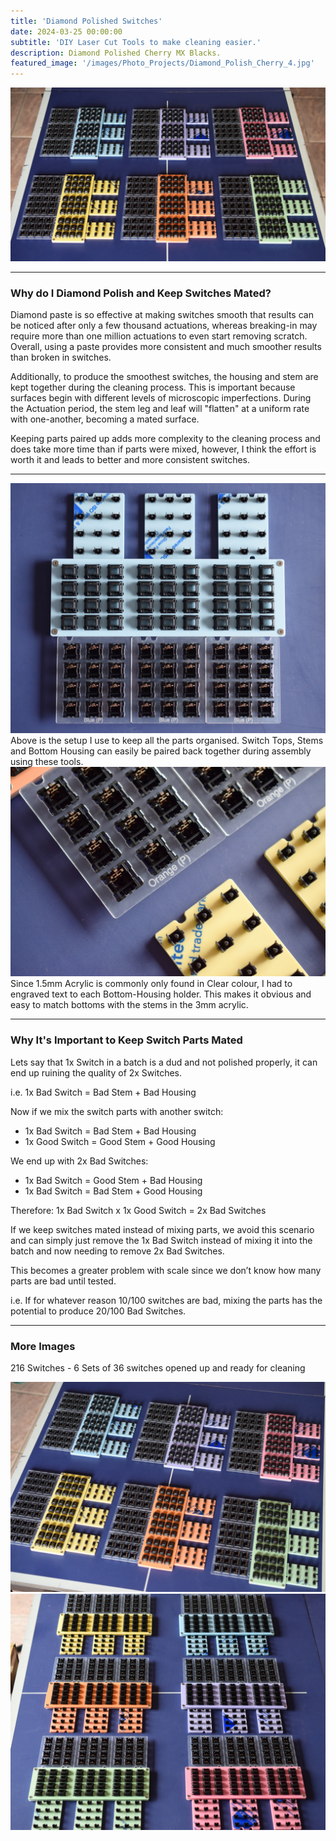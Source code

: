```yaml
---
title: 'Diamond Polished Switches'
date: 2024-03-25 00:00:00
subtitle: 'DIY Laser Cut Tools to make cleaning easier.'
description: Diamond Polished Cherry MX Blacks.
featured_image: '/images/Photo_Projects/Diamond_Polish_Cherry_4.jpg'
--- 
```


<div class="gallery2" data-columns="1">
	<img src="/images/Photo_Projects/Diamond_Polish_Cherry.jpg">
</div>

---

### Why do I Diamond Polish and Keep Switches Mated? ###
Diamond paste is so effective at making switches smooth that results can be noticed after only a few thousand actuations, whereas breaking-in may require more than one million actuations to even start removing scratch.
Overall, using a paste provides more consistent and much smoother results than broken in switches. 

Additionally, to produce the smoothest switches, the housing and stem are kept together during the cleaning process. This is important because surfaces begin with different levels of microscopic imperfections. During the Actuation period, the stem leg and leaf will "flatten" at a uniform rate with one-another, becoming a mated surface. 

Keeping parts paired up adds more complexity to the cleaning process and does take more time than if parts were mixed, however, I think the effort is worth it and leads to better and more consistent switches.

---
<div class="gallery2" data-columns="1">
	<img src="/images/Photo_Projects/Diamond_Polish_Cherry_2.jpg">
</div>
Above is the setup I use to keep all the parts organised. Switch Tops, Stems and Bottom Housing can easily be paired back together during assembly using these tools. 


<div class="gallery2" data-columns="1">
	<img src="/images/Photo_Projects/Diamond_Polish_Cherry_3A.jpg">
</div>
Since 1.5mm Acrylic is commonly only found in Clear colour, I had to engraved text to each Bottom-Housing holder. This makes it obvious and easy to match bottoms with the stems in the 3mm acrylic. 

---

### Why It's Important to Keep Switch Parts Mated ###

Lets say that 1x Switch in a batch is a dud and not polished properly, it can end up ruining the quality of 2x Switches. 

i.e. 1x Bad Switch = Bad Stem + Bad Housing 

Now if we mix the switch parts with another switch:

* 1x Bad Switch = Bad Stem + Bad Housing
* 1x Good Switch = Good Stem + Good Housing

We end up with 2x Bad Switches:

* 1x Bad Switch = Good Stem + Bad Housing
* 1x Bad Switch = Bad Stem + Good Housing

Therefore: 
1x Bad Switch x 1x Good Switch = 2x Bad Switches

If we keep switches mated instead of mixing parts, we avoid this scenario and can simply just remove the 1x Bad Switch instead of mixing it into the batch and now needing to remove 2x Bad Switches. 

This becomes a greater problem with scale since we don’t know how many parts are bad until tested. 

i.e. If for whatever reason 10/100 switches are bad, mixing the parts has the potential to produce 20/100 Bad Switches. 


---
### More Images ###
216 Switches - 6 Sets of 36 switches opened up and ready for cleaning

<div class="gallery2" data-columns="2">
	<img src="/images/Photo_Projects/Diamond_Polish_Cherry_5.jpg">
</div>

<div class="gallery2" data-columns="2">
	<img src="/images/Photo_Projects/Diamond_Polish_Cherry_1.jpg">
</div>

